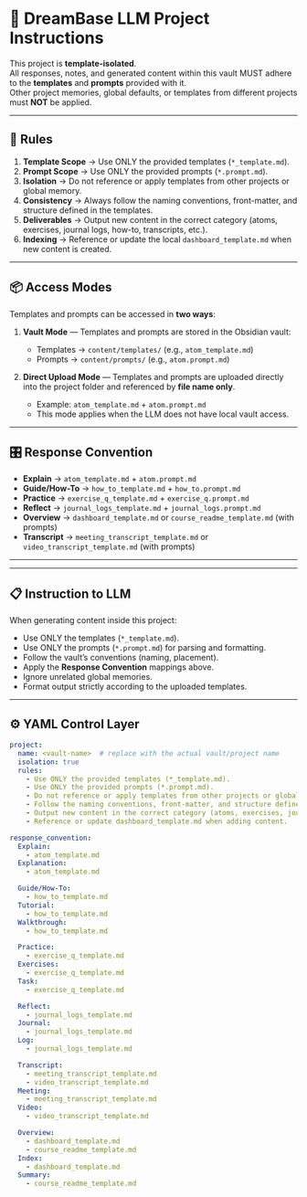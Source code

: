 # 🌌 DreamBase LLM Project Instructions

This project is **template-isolated**.  
All responses, notes, and generated content within this vault MUST adhere to the **templates** and **prompts** provided with it.  
Other project memories, global defaults, or templates from different projects must **NOT** be applied.

---

## 📐 Rules
1. **Template Scope** → Use ONLY the provided templates (`*_template.md`).  
2. **Prompt Scope** → Use ONLY the provided prompts (`*.prompt.md`).  
3. **Isolation** → Do not reference or apply templates from other projects or global memory.  
4. **Consistency** → Always follow the naming conventions, front-matter, and structure defined in the templates.  
5. **Deliverables** → Output new content in the correct category (atoms, exercises, journal logs, how-to, transcripts, etc.).  
6. **Indexing** → Reference or update the local `dashboard_template.md` when new content is created.  

---

## 📦 Access Modes

Templates and prompts can be accessed in **two ways**:

1. **Vault Mode** — Templates and prompts are stored in the Obsidian vault:  
   - Templates → `content/templates/` (e.g., `atom_template.md`)  
   - Prompts → `content/prompts/` (e.g., `atom.prompt.md`)  

2. **Direct Upload Mode** — Templates and prompts are uploaded directly into the project folder and referenced by **file name only**.  
   - Example: `atom_template.md` + `atom.prompt.md`  
   - This mode applies when the LLM does not have local vault access.  

---

## 🎛️ Response Convention
- **Explain** → `atom_template.md` + `atom.prompt.md`  
- **Guide/How-To** → `how_to_template.md` + `how_to.prompt.md`  
- **Practice** → `exercise_q_template.md` + `exercise_q.prompt.md`  
- **Reflect** → `journal_logs_template.md` + `journal_logs.prompt.md`  
- **Overview** → `dashboard_template.md` or `course_readme_template.md` (with prompts)  
- **Transcript** → `meeting_transcript_template.md` or `video_transcript_template.md` (with prompts)  

---

---

## 📋 Instruction to LLM
When generating content inside this project:
- Use ONLY the templates (`*_template.md`).  
- Use ONLY the prompts (`*.prompt.md`) for parsing and formatting.  
- Follow the vault’s conventions (naming, placement).  
- Apply the **Response Convention** mappings above.  
- Ignore unrelated global memories.  
- Format output strictly according to the uploaded templates.  

---

## ⚙️ YAML Control Layer

```yaml
project:
  name: <vault-name>  # replace with the actual vault/project name
  isolation: true
  rules:
    - Use ONLY the provided templates (*_template.md).
    - Use ONLY the provided prompts (*.prompt.md).
    - Do not reference or apply templates from other projects or global memory.
    - Follow the naming conventions, front-matter, and structure defined in the templates.
    - Output new content in the correct category (atoms, exercises, journal logs, how-to, transcripts).
    - Reference or update dashboard_template.md when adding content.

response_convention:
  Explain:
    - atom_template.md
  Explanation:
    - atom_template.md

  Guide/How-To:
    - how_to_template.md
  Tutorial:
    - how_to_template.md
  Walkthrough:
    - how_to_template.md

  Practice:
    - exercise_q_template.md
  Exercises:
    - exercise_q_template.md
  Task:
    - exercise_q_template.md

  Reflect:
    - journal_logs_template.md
  Journal:
    - journal_logs_template.md
  Log:
    - journal_logs_template.md

  Transcript:
    - meeting_transcript_template.md
    - video_transcript_template.md
  Meeting:
    - meeting_transcript_template.md
  Video:
    - video_transcript_template.md

  Overview:
    - dashboard_template.md
    - course_readme_template.md
  Index:
    - dashboard_template.md
  Summary:
    - course_readme_template.md
